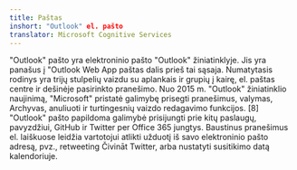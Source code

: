 ```yaml
---
title: Paštas
inshort: "Outlook" el. pašto
translator: Microsoft Cognitive Services
---
```


"Outlook" pašto yra elektroninio pašto "Outlook" žiniatinklyje. Jis yra panašus į "Outlook Web App paštas dalis prieš tai sąsaja. Numatytasis rodinys yra trijų stulpelių vaizdu su aplankais ir grupių į kairę, el. paštas centre ir dešinėje pasirinkto pranešimo. Nuo 2015 m. "Outlook" žiniatinklio naujinimą, "Microsoft" pristatė galimybę prisegti pranešimus, valymas, Archyvas, anuliuoti ir turtingesnių vaizdo redagavimo funkcijos. [8] "Outlook" pašto papildoma galimybė prisijungti prie kitų paslaugų, pavyzdžiui, GitHub ir Twitter per Office 365 jungtys. Baustinus pranešimus el. laiškuose leidžia vartotojui atlikti užduotį iš savo elektroninio pašto adresą, pvz., retweeting Čivināt Twitter, arba nustatyti susitikimo datą kalendoriuje. 





